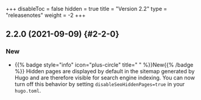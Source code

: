 +++
disableToc = false
hidden = true
title = "Version 2.2"
type = "releasenotes"
weight = -2
+++

## 2.2.0 (2021-09-09) {#2-2-0}

### New

- {{% badge style="info" icon="plus-circle" title=" " %}}New{{% /badge %}} Hidden pages are displayed by default in the sitemap generated by Hugo and are therefore visible for search engine indexing. You can now turn off this behavior by setting `disableSeoHiddenPages=true` in your `hugo.toml`.

